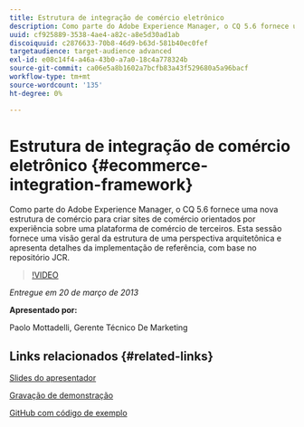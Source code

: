 ```yaml
---
title: Estrutura de integração de comércio eletrônico
description: Como parte do Adobe Experience Manager, o CQ 5.6 fornece uma nova Estrutura de comércio para criar sites de comércio orientados por experiência sobre uma plataforma de comércio de terceiros. Esta sessão fornece uma visão geral da estrutura de uma perspectiva arquitetônica e apresenta alguns detalhes da implementação de referência, com base no repositório JCR.
uuid: cf925889-3538-4ae4-a82c-a8e5d30ad1ab
discoiquuid: c2876633-70b8-46d9-b63d-581b40ec0fef
targetaudience: target-audience advanced
exl-id: e08c14f4-a46a-43b0-a7a0-18c4a778324b
source-git-commit: ca06e5a8b1602a7bcfb83a43f529680a5a96bacf
workflow-type: tm+mt
source-wordcount: '135'
ht-degree: 0%

---
```


# Estrutura de integração de comércio eletrônico {#ecommerce-integration-framework}

Como parte do Adobe Experience Manager, o CQ 5.6 fornece uma nova estrutura de comércio para criar sites de comércio orientados por experiência sobre uma plataforma de comércio de terceiros. Esta sessão fornece uma visão geral da estrutura de uma perspectiva arquitetônica e apresenta detalhes da implementação de referência, com base no repositório JCR.

>[!VIDEO](https://video.tv.adobe.com/v/19577/?quality=9)

*Entregue em 20 de março de 2013*

**Apresentado por:**

Paolo Mottadelli, Gerente Técnico De Marketing

## Links relacionados {#related-links}

[Slides do apresentador](https://www.slideshare.net/paolomoz/aem-cq-ecommerce-framework)

[Gravação de demonstração](https://vimeo.com/62251523)

[GitHub com código de exemplo](https://github.com/paolomoz/cq-commerce-impl-sample)
